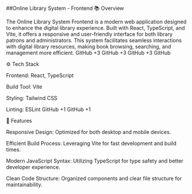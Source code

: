 ##Online Library System - Frontend
📚 Overview

The Online Library System Frontend is a modern web application designed to enhance the digital library experience. Built with React, TypeScript, and Vite, it offers a responsive and user-friendly interface for both library patrons and administrators. This system facilitates seamless interactions with digital library resources, making book browsing, searching, and management more efficient.
GitHub
+3
GitHub
+3
GitHub
+3
GitHub

⚙️ Tech Stack

Frontend: React, TypeScript

Build Tool: Vite

Styling: Tailwind CSS

Linting: ESLint
GitHub
+1
GitHub
+1

🚀 Features

Responsive Design: Optimized for both desktop and mobile devices.

Efficient Build Process: Leveraging Vite for fast development and build times.

Modern JavaScript Syntax: Utilizing TypeScript for type safety and better developer experience.

Clean Code Structure: Organized components and clear file structure for maintainability.
